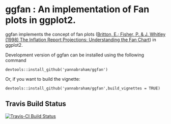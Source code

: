 # ggfan : An implementation of Fan plots in ggplot2.

ggfan implements the concept of fan plots ([Britton, E.; Fisher, P. & J. Whitley (1998) The Inflation Report Projections: Understanding the Fan Chart](https://www.bankofengland.co.uk/quarterly-bulletin/1998/q1/the-inflation-report-projections-understanding-the-fan-chart)) in ggplot2.

Development version of ggfan can be installed using the following command

```
devtools::install_github('yannabraham/ggfan')
```

Or, if you want to build the vignette:

```
devtools::install_github('yannabraham/ggfan',build_vignettes = TRUE)
```

## Travis Build Status

[![Travis-CI Build Status](https://travis-ci.org/yannabraham/ggfan.svg?branch=master)](https://travis-ci.org/yannabraham/ggfan)

